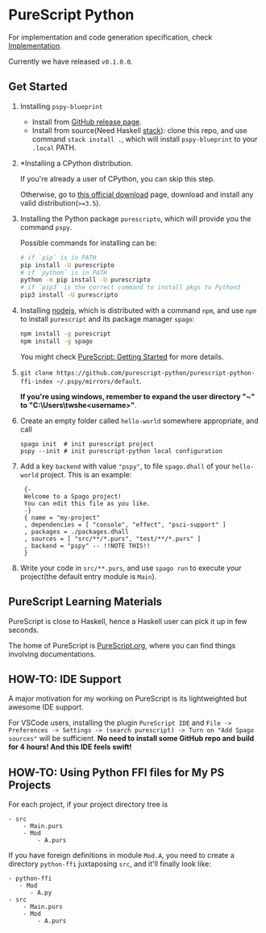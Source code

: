 # PureScript Python

For implementation and code generation specification, check [Implementation](./Impl.md).

Currently we have released `v0.1.0.0`.

## Get Started

1. Installing `pspy-blueprint`

    - Install from [GitHub release page](https://github.com/purescript-python/purescript-python/packages).
    - Install from source(Need Haskell [stack](https://docs.haskellstack.org/en/stable/README)): clone this repo, and use command `stack install .`, which will install `pspy-blueprint` to your `.local` PATH.

2. \*Installing a CPython distribution.

    If you're already a user of CPython, you can skip this step.
    
    Otherwise, go to [this official download](https://www.python.org/downloads/) page,
    download and install any valid distribution(`>=3.5`).

3. Installing the Python package `purescripto`, which will provide you the command `pspy`.

   Possible commands for installing can be:

   ```bash
   # if `pip` is in PATH
   pip install -U purescripto
   # if `python` is in PATH
   python -m pip install -U purescripto
   # if `pip3` is the correct command to install pkgs to Python3
   pip3 install -U purescripto
   ```

4. Installing [nodejs](https://nodejs.org/en/), which is distributed with a command `npm`, and use `npm` to install `purescript` and its package manager `spago`:
   ```bash
   npm install -g purescript
   npm install -g spago
   ```
   You might check [PureScript: Getting Started](https://github.com/purescript/documentation/blob/master/guides/Getting-Started.md) for more details.

4. `git clone https://github.com/purescript-python/purescript-python-ffi-index ~/.pspy/mirrors/default`.

    **If you're using windows, remember to expand the user directory "~" to "C:\Users\twshe\<username>"**.

5. Create an empty folder called `hello-world` somewhere appropriate, and call
   ```
   spago init  # init purescript project
   pspy --init # init purescript-python local configuration
   ```

6. Add a key `backend` with value `"pspy"`, to file `spago.dhall` of your `hello-world` project. This is an example:
  
   ```dhall
    {-
    Welcome to a Spago project!
    You can edit this file as you like.
    -}
    { name = "my-project"
    , dependencies = [ "console", "effect", "psci-support" ]
    , packages = ./packages.dhall
    , sources = [ "src/**/*.purs", "test/**/*.purs" ]
    , backend = "pspy" -- !!NOTE THIS!!
    }
   ```

7. Write your code in `src/**.purs`, and use `spago run` to execute your project(the default entry module is `Main`).


## PureScript Learning Materials

PureScript is close to Haskell, hence a Haskell user can pick it up in few seconds.

The home of PureScript is [PureScript.org](http://www.purescript.org/), where you can find things involving documentations.

## HOW-TO: IDE Support

A major motivation for my working on PureScript is its lightweighted but awesome IDE support.

For VSCode users, installing the plugin `PureScript IDE` and `File -> Preferences -> Settings -> (search purescript) -> Turn on "Add Spago sources"` will be sufficient. **No need to install some GitHub repo and build for 4 hours! And this IDE feels swift!**

## HOW-TO: Using Python FFI files for My PS Projects

For each project,
if your project directory tree is

```
- src
    - Main.purs
    - Mod
        - A.purs
```

If you have foreign definitions in module `Mod.A`, you need to
create a directory `python-ffi` juxtaposing `src`, and it'll finally look like:

```
- python-ffi
   - Mod
      - A.py
- src
    - Main.purs
    - Mod
        - A.purs
```
